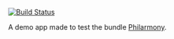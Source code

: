 [![Build Status](https://travis-ci.org/deozza/atypikhouse.svg?branch=master)](https://travis-ci.org/deozza/atypikhouse)

A demo app made to test the bundle [Philarmony](https://github.com/deozza/Philarmony).
